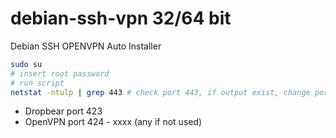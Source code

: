 # debian-ssh-vpn 32/64 bit
Debian SSH OPENVPN Auto Installer

```bash
sudo su
# insert root password
# run script
netstat -ntulp | grep 443 # check port 443, if output exist, change port SSL (stunnel.conf) to other port
```

- Dropbear port 423
- OpenVPN port 424 - xxxx (any if not used)
